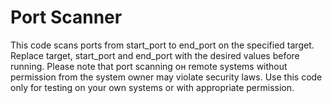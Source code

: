 # Port Scanner

This code scans ports from start_port to end_port on the specified target. Replace target, start_port and end_port with the desired values before running. Please note that port scanning он remote systems without permission from the system owner may violate security laws. Use this code only for testing on your own systems or with appropriate permission.
